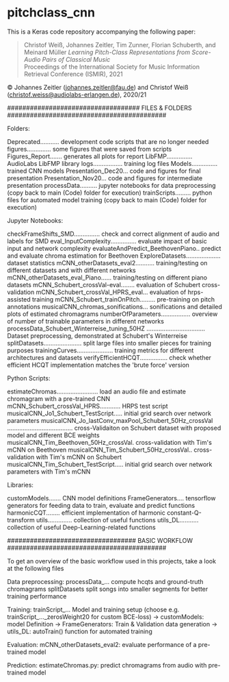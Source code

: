 # pitchclass_cnn

This is a Keras code repository accompanying the following paper:  

> Christof Weiß, Johannes Zeitler, Tim Zunner, Florian Schuberth, and Meinard Müller
> _Learning Pitch-Class Representations from Score-Audio Pairs of Classical Music_  
>  Proceedings of the International Society for Music Information Retrieval Conference (ISMIR), 2021  

&copy; Johannes Zeitler (johannes.zeitler@fau.de) and Christof Weiß (christof.weiss@audiolabs-erlangen.de), 2020/21


################################### FILES & FOLDERS ##########################################

Folders:

 Deprecated........... development code scripts that are no longer needed
 figures.............. some figures that were saved from scripts
 Figures_Report....... generates all plots for report
 LibFMP............... AudioLabs LibFMP library
 logs................. training log files
 Models............... trained CNN models
 Presentation_Dec20... code and figures for final presentation
 Presentation_Nov20... code and figures for intermediate presentation
 processData.......... jupyter notebooks for data preprocessing (copy back to main (Code) folder for execution)
 trainScripts......... python files for automated model training (copy back to main (Code) folder for execution)


Jupyter Notebooks:

 checkFrameShifts_SMD............... check and correct alignment of audio and labels for SMD 
 eval_InputComplexity............... evaluate impact of basic input and network complexity
 evaluateAndPredict_BeethovenPiano.. predict and evaluate chroma estimation for Beethoven
 ExploreDatasets.................... dataset statistics
 mCNN_otherDatasets_eval2........... training/testing on different datasets and with different networks
 mCNN_otherDatasets_eval_Piano...... training/testing on different piano datasets
 mCNN_Schubert_crossVal-eval........ evaluation of Schubert cross-validation 
 mCNN_Schubert_crossVal_HPRS_eval... evaluation of hrps-assisted training
 mCNN_Schubert_trainOnPitch......... pre-training on pitch annotations
 musicalCNN_chromas_sonifications... sonifications and detailed plots of estimated chromagrams
 numberOfParameters................. overview of number of trainable parameters in different networks
 processData_Schubert_Winterreise_tuning_50HZ
  .................................. Dataset preprocessing, demonstrated at Schubert's Winterreise
 splitDatasets...................... split large files into smaller pieces for training purposes
 trainingCurves..................... training metrics for different architectures and datasets
 verifyEfficientHCQT................ check whether efficient HCQT implementation matches the 'brute force' version


Python Scripts:

 estimateChromas........................ load an audio file and estimate chromagram with a pre-trained CNN
 mCNN_Schubert_crossVal_HPRS............ HRPS test script
 musicalCNN_Jo1_Schubert_TestScript..... initial grid search over network parameters
 musicalCNN_Jo_lastConv_maxPool_Schubert_50Hz_crossVal
  ...................................... cross-Validaiton on Schubert dataset with proposed model and different BCE weights
 musicalCNN_Tim_Beethoven_50Hz_crossVal. cross-validation with Tim's mCNN on Beethoven
 musicalCNN_Tim_Schubert_50Hz_crossVal.. cross-validation with Tim's mCNN on Schubert
 musicalCNN_Tim_Schubert_TestScript..... initial grid search over network parameters with Tim's mCNN


Libraries:

 customModels....... CNN model definitions
 FrameGenerators.... tensorflow generators for feeding data to train, evaluate and predict functions
 harmonicCQT........ efficient implementation of harmonic constant-Q-transform
 utils.............. collection of useful functions
 utils_DL........... collection of useful Deep-Learning-related functions
 
 
 
 
################################## BASIC WORKFLOW ##########################################

To get an overview of the basic workflow used in this projects, take a look at the following files
 
   Data preprocessing:
     processData_...    compute hcqts and ground-truth chromagrams
     splitDatasets      split songs into smaller segments for better training performance
   
   Training:
     trainScript_...   Model and training setup (choose e.g. trainScript_..._zerosWeight20 for custom BCE-loss)
       -> customModels: model Definition
       -> FrameGenerators: Train & Validation data generation
       -> utils_DL: autoTrain() function for automated training
       
   Evaluation:
     mCNN_otherDatasets_eval2: evaluate performance of a pre-trained model
   
   Prediction:
     estimateChromas.py: predict chromagrams from audio with pre-trained model